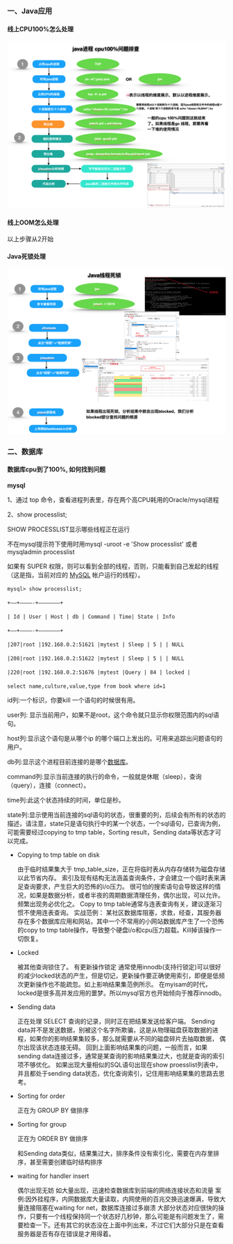 ### 一、Java应用

#### 线上CPU100%怎么处理



![](pics/cpu100use.png)

#### 线上OOM怎么处理

以上步骤从2开始

#### Java死锁处理

![](pics/java_dead_lock.png)



### 二、数据库

#### 数据库cpu到了100%, 如何找到问题

**mysql**

1、通过 top 命令，查看进程列表里，存在两个高CPU耗用的Oracle/mysql进程

2、show processlist;

SHOW PROCESSLIST显示哪些线程正在运行

不在mysql提示符下使用时用mysql -uroot  -e 'Show  processlist'   或者   mysqladmin processlist

如果有 SUPER 权限，则可以看到全部的线程，否则，只能看到自己发起的线程（这是指，当前对应的 [MySQL](http://lib.csdn.net/base/mysql) 帐户运行的线程）。 

```
mysql> show processlist;

+—–+————-+——————–+

| Id | User | Host | db | Command | Time| State | Info

+—–+————-+——————–+

|207|root |192.168.0.2:51621 |mytest | Sleep | 5 | | NULL

|208|root |192.168.0.2:51622 |mytest | Sleep | 5 | | NULL

|220|root |192.168.0.2:51676 |mytest |Query | 84 | locked |

select name,culture,value,type from book where id=1

```



id列:一个标识，你要kill 一个语句的时候很有用。

user列: 显示当前用户，如果不是root，这个命令就只显示你权限范围内的sql语句。

host列:显示这个语句是从哪个ip 的哪个端口上发出的。可用来追踪出问题语句的用户。

db列:显示这个进程目前连接的是哪个[数据库](http://lib.csdn.net/base/mysql)。

command列:显示当前连接的执行的命令，一般就是休眠（sleep），查询（query），连接（connect）。

time列:此这个状态持续的时间，单位是秒。 



state列:显示使用当前连接的sql语句的状态，很重要的列，后续会有所有的状态的描述，请注意，state只是语句执行中的某一个状态，一个sql语句，已查询为例，可能需要经过copying to tmp table，Sorting result，Sending data等状态才可以完成。 

- Copying to tmp table on disk 

  由于临时结果集大于 tmp_table_size，正在将临时表从内存存储转为磁盘存储以此节省内存。
  索引及现有结构无法涵盖查询条件，才会建立一个临时表来满足查询要求，产生巨大的恐怖的i/o压力。
  很可怕的搜索语句会导致这样的情况，如果是数据分析，或者半夜的周期数据清理任务，偶尔出现，可以允许。频繁出现务必优化之。
  Copy to tmp table通常与连表查询有关，建议逐渐习惯不使用连表查询。
  实战范例：
  某社区数据库阻塞，求救，经查，其服务器存在多个数据库应用和网站，其中一个不常用的小网站数据库产生了一个恐怖的copy to tmp table操作，导致整个硬盘i/o和cpu压力超载。Kill掉该操作一切恢复。

- Locked 

  被其他查询锁住了。
  有更新操作锁定
  通常使用innodb(支持行锁定)可以很好的减少locked状态的产生，但是切记，更新操作要正确使用索引，即便是低频次更新操作也不能疏忽。如上影响结果集范例所示。
  在myisam的时代，locked是很多高并发应用的噩梦。所以mysql官方也开始倾向于推荐innodb。

- Sending data 

  正在处理 SELECT 查询的记录，同时正在把结果发送给客户端。
  Sending data并不是发送数据，别被这个名字所欺骗，这是从物理磁盘获取数据的进程，如果你的影响结果集较多，那么就需要从不同的磁盘碎片去抽取数据，
  偶尔出现该状态连接无碍。
  回到上面影响结果集的问题，一般而言，如果sending data连接过多，通常是某查询的影响结果集过大，也就是查询的索引项不够优化。
  如果出现大量相似的SQL语句出现在show proesslist列表中，并且都处于sending data状态，优化查询索引，记住用影响结果集的思路去思考。

- Sorting for order 

  正在为 GROUP BY 做排序 

- Sorting for group 

  正在为 ORDER BY 做排序 

  和Sending data类似，结果集过大，排序条件没有索引化，需要在内存里排序，甚至需要创建临时结构排序 

- waiting for handler insert 

  偶尔出现无妨
  如大量出现，迅速检查数据库到前端的网络连接状态和流量
  案例:因外挂程序，内网数据库大量读取，内网使用的百兆交换迅速爆满，导致大量连接阻塞在waiting for net，数据库连接过多崩溃
  大部分状态对应很快的操作，只要有一个线程保持同一个状态好几秒钟，那么可能是有问题发生了，需要检查一下。还有其它的状态没在上面中列出来，不过它们大部分只是在查看服务器是否有存在错误是才用得着。
